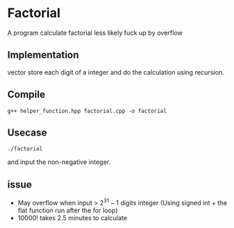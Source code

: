 # Factorial
A program calculate factorial less likely fuck up by overflow
## Implementation
vector store each digit of a integer and do the calculation using recursion.
## Compile
```
g++ helper_function.hpp factorial.cpp -o factorial
```
## Usecase
```
./factorial
```
and input the non-negative integer. 

## issue
- May overflow when input > $2^{31}-1$ digits integer (Using signed int + the flat function run after the for loop)
- 10000! takes 2.5 minutes to calculate
